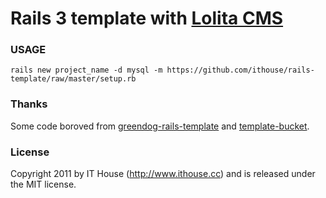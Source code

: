 # Rails 3 template with [Lolita CMS](https://github.com/ithouse/lolita)

### USAGE

    rails new project_name -d mysql -m https://github.com/ithouse/rails-template/raw/master/setup.rb

### Thanks

Some code boroved from [greendog-rails-template](https://github.com/greendog99/greendog-rails-template) and [template-bucket](https://github.com/perfectline/template-bucket).

### License

Copyright 2011 by IT House (http://www.ithouse.cc) and is released under the MIT license.